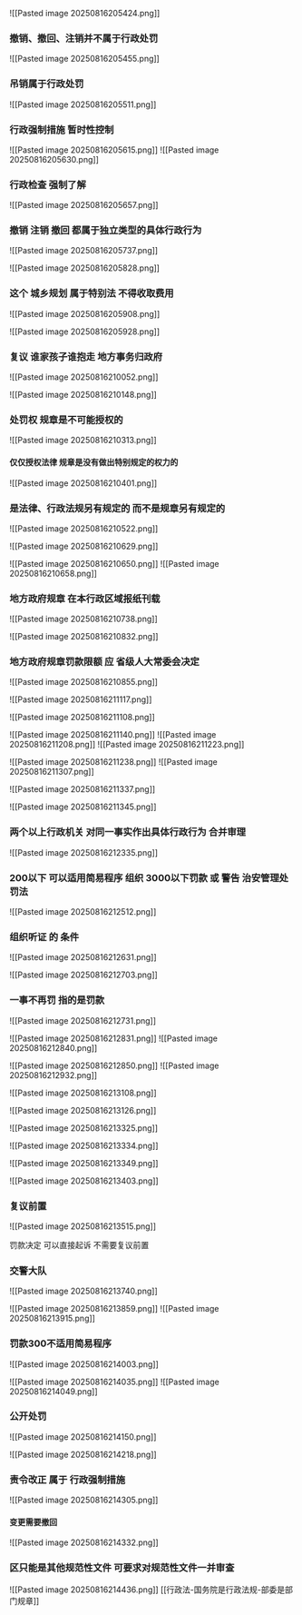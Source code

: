 ![[Pasted image 20250816205424.png]]
### 撤销、撤回、注销并不属于行政处罚
![[Pasted image 20250816205455.png]]
### 吊销属于行政处罚 
![[Pasted image 20250816205511.png]]

### 行政强制措施 暂时性控制
![[Pasted image 20250816205615.png]]
![[Pasted image 20250816205630.png]]
### 行政检查 强制了解
![[Pasted image 20250816205657.png]]
### 撤销 注销 撤回 都属于独立类型的具体行政行为
![[Pasted image 20250816205737.png]]


![[Pasted image 20250816205828.png]]
### 这个 城乡规划 属于特别法 不得收取费用
![[Pasted image 20250816205908.png]]


![[Pasted image 20250816205928.png]]

### 复议 谁家孩子谁抱走 地方事务归政府
![[Pasted image 20250816210052.png]]


![[Pasted image 20250816210148.png]]

### 处罚权 规章是不可能授权的
![[Pasted image 20250816210313.png]]

#### 仅仅授权法律 规章是没有做出特别规定的权力的
![[Pasted image 20250816210401.png]]

### 是法律、行政法规另有规定的 而不是规章另有规定的
![[Pasted image 20250816210522.png]]


![[Pasted image 20250816210629.png]]


![[Pasted image 20250816210650.png]]
![[Pasted image 20250816210658.png]]
### 地方政府规章 在本行政区域报纸刊载
![[Pasted image 20250816210738.png]]

![[Pasted image 20250816210832.png]]

### 地方政府规章罚款限额  应 省级人大常委会决定
![[Pasted image 20250816210855.png]]

![[Pasted image 20250816211117.png]]

![[Pasted image 20250816211108.png]]


![[Pasted image 20250816211140.png]]
![[Pasted image 20250816211208.png]]
![[Pasted image 20250816211223.png]]

![[Pasted image 20250816211238.png]]
![[Pasted image 20250816211307.png]]


![[Pasted image 20250816211337.png]]

![[Pasted image 20250816211345.png]]


### 两个以上行政机关 对同一事实作出具体行政行为 合并审理
![[Pasted image 20250816212335.png]]

### 200以下 可以适用简易程序 组织 3000以下罚款 或 警告 治安管理处罚法
![[Pasted image 20250816212512.png]]

### 组织听证 的 条件
![[Pasted image 20250816212631.png]]

![[Pasted image 20250816212703.png]]
### 一事不再罚 指的是罚款 
![[Pasted image 20250816212731.png]]

![[Pasted image 20250816212831.png]]
![[Pasted image 20250816212840.png]]

![[Pasted image 20250816212850.png]]
![[Pasted image 20250816212932.png]]


![[Pasted image 20250816213108.png]]

![[Pasted image 20250816213126.png]]


![[Pasted image 20250816213325.png]]


![[Pasted image 20250816213334.png]]

![[Pasted image 20250816213349.png]]

![[Pasted image 20250816213403.png]]

### 复议前置  
![[Pasted image 20250816213515.png]]


罚款决定 可以直接起诉 不需要复议前置 


### 交警大队
![[Pasted image 20250816213740.png]]

![[Pasted image 20250816213859.png]]
![[Pasted image 20250816213915.png]]
### 罚款300不适用简易程序
![[Pasted image 20250816214003.png]]

![[Pasted image 20250816214035.png]]
![[Pasted image 20250816214049.png]]


### 公开处罚
![[Pasted image 20250816214150.png]]

![[Pasted image 20250816214218.png]]
### 责令改正 属于 行政强制措施
![[Pasted image 20250816214305.png]]

#### 变更需要撤回
![[Pasted image 20250816214332.png]]
### 区只能是其他规范性文件 可要求对规范性文件一并审查
![[Pasted image 20250816214436.png]]
[[行政法-国务院是行政法规-部委是部门规章]]






